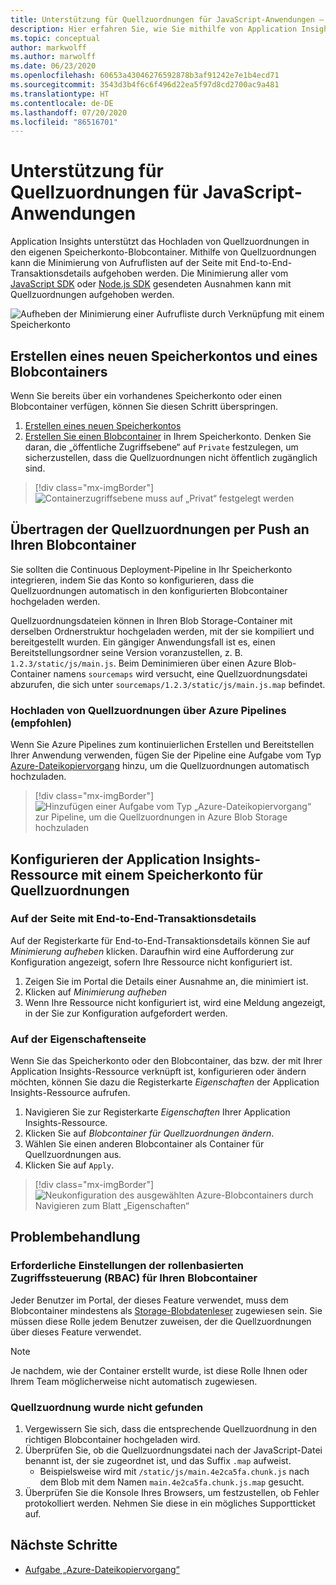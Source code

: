 ```yaml
---
title: Unterstützung für Quellzuordnungen für JavaScript-Anwendungen – Azure Monitor Application Insights
description: Hier erfahren Sie, wie Sie mithilfe von Application Insights Quellzuordnungen in den eigenen Speicherkonto-Blobcontainer hochladen.
ms.topic: conceptual
author: markwolff
ms.author: marwolff
ms.date: 06/23/2020
ms.openlocfilehash: 60653a43046276592878b3af91242e7e1b4ecd71
ms.sourcegitcommit: 3543d3b4f6c6f496d22ea5f97d8cd2700ac9a481
ms.translationtype: HT
ms.contentlocale: de-DE
ms.lasthandoff: 07/20/2020
ms.locfileid: "86516701"
---
```

# <a name="source-map-support-for-javascript-applications"></a>Unterstützung für Quellzuordnungen für JavaScript-Anwendungen

Application Insights unterstützt das Hochladen von Quellzuordnungen in den eigenen Speicherkonto-Blobcontainer.
Mithilfe von Quellzuordnungen kann die Minimierung von Aufruflisten auf der Seite mit End-to-End-Transaktionsdetails aufgehoben werden. Die Minimierung aller vom [JavaScript SDK][ApplicationInsights-JS] oder [Node.js SDK][ApplicationInsights-Node.js] gesendeten Ausnahmen kann mit Quellzuordnungen aufgehoben werden.

![Aufheben der Minimierung einer Aufrufliste durch Verknüpfung mit einem Speicherkonto](./media/source-map-support/details-unminify.gif)

## <a name="create-a-new-storage-account-and-blob-container"></a>Erstellen eines neuen Speicherkontos und eines Blobcontainers

Wenn Sie bereits über ein vorhandenes Speicherkonto oder einen Blobcontainer verfügen, können Sie diesen Schritt überspringen.

1. [Erstellen eines neuen Speicherkontos][create storage account]
2. [Erstellen Sie einen Blobcontainer][create blob container] in Ihrem Speicherkonto. Denken Sie daran, die „öffentliche Zugriffsebene“ auf `Private` festzulegen, um sicherzustellen, dass die Quellzuordnungen nicht öffentlich zugänglich sind.

> [!div class="mx-imgBorder"]
>![Containerzugriffsebene muss auf „Privat“ festgelegt werden](./media/source-map-support/container-access-level.png)

## <a name="push-your-source-maps-to-your-blob-container"></a>Übertragen der Quellzuordnungen per Push an Ihren Blobcontainer

Sie sollten die Continuous Deployment-Pipeline in Ihr Speicherkonto integrieren, indem Sie das Konto so konfigurieren, dass die Quellzuordnungen automatisch in den konfigurierten Blobcontainer hochgeladen werden.

Quellzuordnungsdateien können in Ihren Blob Storage-Container mit derselben Ordnerstruktur hochgeladen werden, mit der sie kompiliert und bereitgestellt wurden. Ein gängiger Anwendungsfall ist es, einen Bereitstellungsordner seine Version voranzustellen, z. B. `1.2.3/static/js/main.js`. Beim Deminimieren über einen Azure Blob-Container namens `sourcemaps` wird versucht, eine Quellzuordnungsdatei abzurufen, die sich unter `sourcemaps/1.2.3/static/js/main.js.map` befindet.

### <a name="upload-source-maps-via-azure-pipelines-recommended"></a>Hochladen von Quellzuordnungen über Azure Pipelines (empfohlen)

Wenn Sie Azure Pipelines zum kontinuierlichen Erstellen und Bereitstellen Ihrer Anwendung verwenden, fügen Sie der Pipeline eine Aufgabe vom Typ [Azure-Dateikopiervorgang][azure file copy] hinzu, um die Quellzuordnungen automatisch hochzuladen.

> [!div class="mx-imgBorder"]
> ![Hinzufügen einer Aufgabe vom Typ „Azure-Dateikopiervorgang“ zur Pipeline, um die Quellzuordnungen in Azure Blob Storage hochzuladen](./media/source-map-support/azure-file-copy.png)

## <a name="configure-your-application-insights-resource-with-a-source-map-storage-account"></a>Konfigurieren der Application Insights-Ressource mit einem Speicherkonto für Quellzuordnungen

### <a name="from-the-end-to-end-transaction-details-page"></a>Auf der Seite mit End-to-End-Transaktionsdetails

Auf der Registerkarte für End-to-End-Transaktionsdetails können Sie auf *Minimierung aufheben* klicken. Daraufhin wird eine Aufforderung zur Konfiguration angezeigt, sofern Ihre Ressource nicht konfiguriert ist.

1. Zeigen Sie im Portal die Details einer Ausnahme an, die minimiert ist.
2. Klicken auf *Minimierung aufheben*
3. Wenn Ihre Ressource nicht konfiguriert ist, wird eine Meldung angezeigt, in der Sie zur Konfiguration aufgefordert werden.

### <a name="from-the-properties-page"></a>Auf der Eigenschaftenseite

Wenn Sie das Speicherkonto oder den Blobcontainer, das bzw. der mit Ihrer Application Insights-Ressource verknüpft ist, konfigurieren oder ändern möchten, können Sie dazu die Registerkarte *Eigenschaften* der Application Insights-Ressource aufrufen.

1. Navigieren Sie zur Registerkarte *Eigenschaften* Ihrer Application Insights-Ressource.
2. Klicken Sie auf *Blobcontainer für Quellzuordnungen ändern*.
3. Wählen Sie einen anderen Blobcontainer als Container für Quellzuordnungen aus.
4. Klicken Sie auf `Apply`.

> [!div class="mx-imgBorder"]
> ![Neukonfiguration des ausgewählten Azure-Blobcontainers durch Navigieren zum Blatt „Eigenschaften“](./media/source-map-support/reconfigure.png)

## <a name="troubleshooting"></a>Problembehandlung

### <a name="required-role-based-access-control-rbac-settings-on-your-blob-container"></a>Erforderliche Einstellungen der rollenbasierten Zugriffssteuerung (RBAC) für Ihren Blobcontainer

Jeder Benutzer im Portal, der dieses Feature verwendet, muss dem Blobcontainer mindestens als [Storage-Blobdatenleser][storage blob data reader] zugewiesen sein. Sie müssen diese Rolle jedem Benutzer zuweisen, der die Quellzuordnungen über dieses Feature verwendet.

> [!NOTE]
> Je nachdem, wie der Container erstellt wurde, ist diese Rolle Ihnen oder Ihrem Team möglicherweise nicht automatisch zugewiesen.

### <a name="source-map-not-found"></a>Quellzuordnung wurde nicht gefunden

1. Vergewissern Sie sich, dass die entsprechende Quellzuordnung in den richtigen Blobcontainer hochgeladen wird.
2. Überprüfen Sie, ob die Quellzuordnungsdatei nach der JavaScript-Datei benannt ist, der sie zugeordnet ist, und das Suffix `.map` aufweist.
    - Beispielsweise wird mit `/static/js/main.4e2ca5fa.chunk.js` nach dem Blob mit dem Namen `main.4e2ca5fa.chunk.js.map` gesucht.
3. Überprüfen Sie die Konsole Ihres Browsers, um festzustellen, ob Fehler protokolliert werden. Nehmen Sie diese in ein mögliches Supportticket auf.

## <a name="next-steps"></a>Nächste Schritte

* [Aufgabe „Azure-Dateikopiervorgang“](/azure/devops/pipelines/tasks/deploy/azure-file-copy?view=azure-devops)


<!-- Remote URLs -->
[create storage account]: ../../storage/common/storage-account-create.md?toc=%2Fazure%2Fstorage%2Fblobs%2Ftoc.json&tabs=azure-portal
[create blob container]: ../../storage/blobs/storage-quickstart-blobs-portal.md
[storage blob data reader]: ../../role-based-access-control/built-in-roles.md#storage-blob-data-reader
[ApplicationInsights-JS]: https://github.com/microsoft/applicationinsights-js
[ApplicationInsights-Node.js]: https://github.com/microsoft/applicationinsights-node.js
[azure file copy]: https://aka.ms/azurefilecopyreadme
